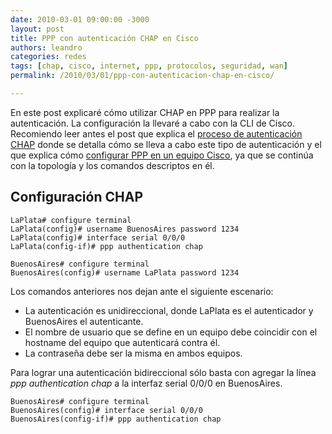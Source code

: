 ```yaml
---
date: 2010-03-01 09:00:00 -3000
layout: post
title: PPP con autenticación CHAP en Cisco
authors: leandro
categories: redes
tags: [chap, cisco, internet, ppp, protocolos, seguridad, wan]
permalink: /2010/03/01/ppp-con-autenticacion-chap-en-cisco/

---
```


En este post explicaré cómo utilizar CHAP en PPP para realizar la autenticación.
La configuración la llevaré a cabo con la CLI de Cisco. Recomiendo leer antes el
post que explica el
[proceso de autenticación CHAP](/2009/05/15/autenticacion-chap/) donde se
detalla cómo se lleva a cabo este tipo de autenticación y el que explica cómo
[configurar PPP en un equipo Cisco](/2010/02/28/configuracion-de-ppp-y-pap-en-cisco/),
ya que se continúa con la topología y los comandos descriptos en él. <!-- more -->

## Configuración CHAP

```
LaPlata# configure terminal
LaPlata(config)# username BuenosAires password 1234
LaPlata(config)# interface serial 0/0/0
LaPlata(config-if)# ppp authentication chap

BuenosAires# configure terminal
BuenosAires(config)# username LaPlata password 1234
```

Los comandos anteriores nos dejan ante el siguiente escenario:

* La autenticación es unidireccional, donde LaPlata es el autenticador y
BuenosAires el autenticante.
* El nombre de usuario que se define en un equipo debe coincidir con el hostname
del equipo que autenticará contra él.
* La contraseña debe ser la misma en ambos equipos.

Para lograr una autenticación bidireccional sólo basta con agregar la línea
*ppp authentication chap* a la interfaz serial 0/0/0 en BuenosAires.

```
BuenosAires# configure terminal
BuenosAires(config)# interface serial 0/0/0
BuenosAires(config-if)# ppp authentication chap
```

